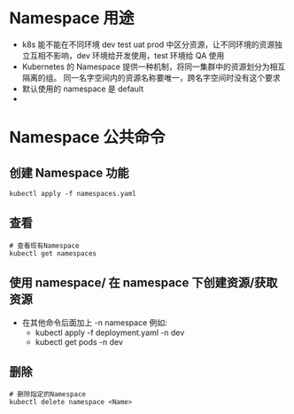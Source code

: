 # Namespace 用途

- k8s 能不能在不同环境 dev test uat prod 中区分资源，让不同环境的资源独立互相不影响，dev 环境给开发使用，test 环境给 QA 使用
- Kubernetes 的 Namespace 提供一种机制，将同一集群中的资源划分为相互隔离的组。 同一名字空间内的资源名称要唯一，跨名字空间时没有这个要求
- 默认使用的 namespace 是 default
-

# Namespace 公共命令

## 创建 Namespace 功能

    kubectl apply -f namespaces.yaml

## 查看

    # 查看现有Namespace
    kubectl get namespaces

## 使用 namespace/ 在 namespace 下创建资源/获取资源

- 在其他命令后面加上 -n namespace 例如:
  - kubectl apply -f deployment.yaml -n dev
  - kubectl get pods -n dev

## 删除

    # 删除指定的Namespace
    kubectl delete namespace <Name>
